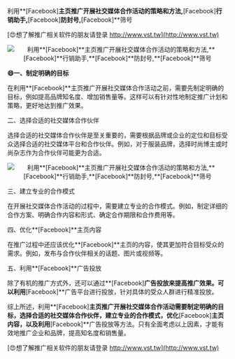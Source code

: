 利用**[Facebook]**主页推广开展社交媒体合作活动的策略和方法,**[Facebook]**行销助手,**[Facebook]**防封号,**[Facebook]**筛号

[😍想了解推广相关软件的朋友请登录 http://www.vst.tw](http://www.vst.tw)

 <center><img src="https://vst.tw/MP4/tuiguang/png/2.png" alt="利用**[Facebook]**主页推广开展社交媒体合作活动的策略和方法,**[Facebook]**行销助手,**[Facebook]**防封号,**[Facebook]**筛号"></center>

**😄一、制定明确的目标**

在利用**[Facebook]**主页推广开展社交媒体合作活动之前，需要先制定明确的目标，例如提高品牌知名度、增加销售量等。这样可以有针对性地制定推广计划和策略，更好地达到推广效果。

二、选择合适的社交媒体合作伙伴

选择合适的社交媒体合作伙伴是至关重要的，需要根据品牌或企业的定位和目标受众选择合适的社交媒体平台和合作伙伴。例如，对于服装品牌，选择时尚博主或时尚杂志作为合作伙伴可能更为合适。

 <center><img src="https://vst.tw/MP4/tuiguang/png/3.png" alt="利用**[Facebook]**主页推广开展社交媒体合作活动的策略和方法,**[Facebook]**行销助手,**[Facebook]**防封号,**[Facebook]**筛号"></center>

三、建立专业的合作模式

在开展社交媒体合作活动的过程中，需要建立专业的合作模式。例如，制定详细的合作方案、明确合作内容和形式、确定合作期限和合作费用等。

四、优化**[Facebook]**主页内容

在推广过程中还应该优化**[Facebook]**主页的内容，使其更加符合目标受众的需求。例如，发布与合作伙伴相关的话题、图片或视频等。

五、利用**[Facebook]**广告投放

除了有机的推广方式外，还可以通过**[Facebook]**广告投放来提高推广效果。可以利用**[Facebook]**广告平台进行投放，针对具体的受众人群进行精准投放。

综上所述，利用**[Facebook]**主页推广开展社交媒体合作活动需要制定明确的目标，选择合适的社交媒体合作伙伴，建立专业的合作模式，优化**[Facebook]**主页内容，以及利用**[Facebook]**广告投放等方法。只有全面考虑以上因素，才能有效地推广企业和品牌，提高知名度和销售量。

[😍想了解推广相关软件的朋友请登录 http://www.vst.tw](http://www.vst.tw)



